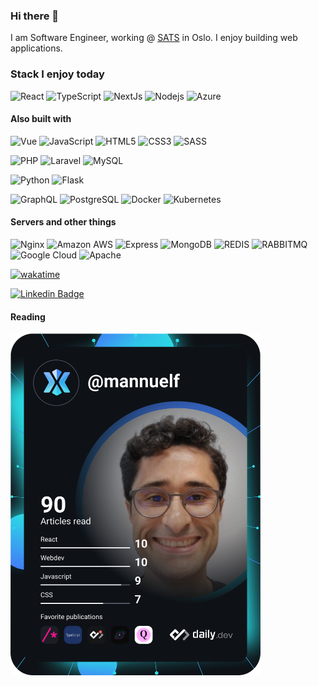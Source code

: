 ### Hi there 👋

I am Software Engineer, working @ [SATS](https://sats.no) in Oslo. I enjoy building web applications.

### Stack I enjoy today

![React](https://img.shields.io/badge/-React-black?style=flat-square&logo=react)
![TypeScript](https://img.shields.io/badge/-TypeScript-eeeeee?style=flat-square&logo=typescript)
![NextJs](https://img.shields.io/badge/-NextJs-black?style=flat-square&logo=nextjs)
![Nodejs](https://img.shields.io/badge/-Node.js-black?style=flat-square&logo=Node.js)
![Azure](https://img.shields.io/badge/-Microsoft-0078d4?style=flat-square&logo=Microsoft)

#### Also built with

![Vue](https://img.shields.io/badge/-Vue-eeeeee?style=flat-square&logo=vue.js)
![JavaScript](https://img.shields.io/badge/-JavaScript-black?style=flat-square&logo=javascript)
![HTML5](https://img.shields.io/badge/-HTML5-E34F26?style=flat-square&logo=html5&logoColor=white)
![CSS3](https://img.shields.io/badge/-CSS3-1572B6?style=flat-square&logo=css3)
![SASS](https://img.shields.io/badge/-SASS-333333?style=flat-square&logo=sass)

![PHP](https://img.shields.io/badge/-PHP-4F5B93?style=flat-square&logo=php)
![Laravel](https://img.shields.io/badge/-Laravel-CCCCCC?style=flat-square&logo=laravel)
![MySQL](https://img.shields.io/badge/-MySQL-black?style=flat-square&logo=mysql)

![Python](https://img.shields.io/badge/-Python-black?style=flat-square&logo=Python)
![Flask](https://img.shields.io/badge/-Flask-blue?style=flat-square&logo=flask)

![GraphQL](https://img.shields.io/badge/-GraphQL-E535AB?style=flat-square&logo=graphql)
![PostgreSQL](https://img.shields.io/badge/-PostgreSQL-white?style=flat-square&logo=postgresql)
![Docker](https://img.shields.io/badge/-Docker-black?style=flat-square&logo=docker)
![Kubernetes](https://img.shields.io/badge/-Kubernetes-cccccc?style=flat-square&logo=kubernetes)

#### Servers and other things

![Nginx](https://img.shields.io/badge/-nginx-28a745?style=flat-square&logo=nginx)
![Amazon AWS](https://img.shields.io/badge/Amazon%20AWS-e76d0c?style=flat-square&logo=amazon-aws)
![Express](https://img.shields.io/badge/-Express-333?style=flat-square&logo=express)
![MongoDB](https://img.shields.io/badge/-MongoDB-black?style=flat-square&logo=mongodb)
![REDIS](https://img.shields.io/badge/-REDIS-black?style=flat-square&logo=redis)
![RABBITMQ](https://img.shields.io/badge/-RABBITMQ-black?style=flat-square&logo=rabbitmq)
![Google Cloud](https://img.shields.io/badge/Google%20Cloud-black?style=flat-square&logo=google-cloud)
![Apache](https://img.shields.io/badge/-apache-orange?style=flat-square&logo=apache)

[![wakatime](https://wakatime.com/badge/user/270dbf5b-cd30-4cf2-97ea-be96cecc9067.svg)](https://wakatime.com/@270dbf5b-cd30-4cf2-97ea-be96cecc9067)

[![Linkedin Badge](https://img.shields.io/badge/-mannuel-ferreira?style=flat-square&logo=Linkedin&logoColor=white&link=https://www.linkedin.com/in/mannuelferreira/)](https://www.linkedin.com/in/mannuelferreira/)

#### Reading

<a href="https://app.daily.dev/mannuelf"><img src="https://github.com/mannuelf/mannuelf/blob/main/devcard.svg" width="400" alt="Mannuel Ferreira"/></a>
